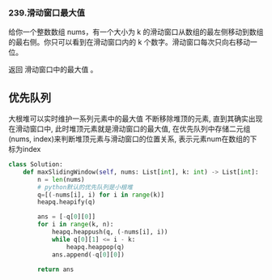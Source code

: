 ### 239.滑动窗口最大值
给你一个整数数组 nums，有一个大小为 k 的滑动窗口从数组的最左侧移动到数组的最右侧。你只可以看到在滑动窗口内的 k 个数字。滑动窗口每次只向右移动一位。

返回 滑动窗口中的最大值 。

## 优先队列
大根堆可以实时维护一系列元素中的最大值
不断移除堆顶的元素, 直到其确实出现在滑动窗口中, 此时堆顶元素就是滑动窗口的最大值, 在优先队列中存储二元组(nums, index)来判断堆顶元素与滑动窗口的位置关系, 表示元素num在数组的下标为index
```Python
class Solution:
    def maxSlidingWindow(self, nums: List[int], k: int) -> List[int]:
        n = len(nums)
        # python默认的优先队列是小根堆
        q=[(-nums[i], i) for i in range(k)]
        heapq.heapify(q)

        ans = [-q[0][0]]
        for i in range(k, n):
            heapq.heappush(q, (-nums[i], i))
            while q[0][1] <= i - k:
                heapq.heappop(q)
            ans.append(-q[0][0])

        return ans
```